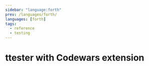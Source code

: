 ```yaml
---
sidebar: "language:forth"
prev: /languages/forth/
languages: [forth]
tags:
  - reference
  - testing
---
```


# ttester with Codewars extension

<!--
TODO: Finish this reference
TODO: Add tutorial and link to it
TODO: Add any recipes and link to them
-->
